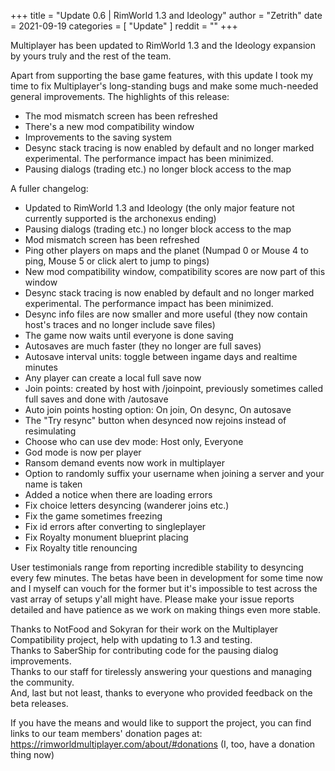 +++
title = "Update 0.6 | RimWorld 1.3 and Ideology"
author = "Zetrith"
date = 2021-09-19
categories = [
	"Update"
]
reddit = ""
+++

Multiplayer has been updated to RimWorld 1.3 and the Ideology expansion by yours truly and the rest of the team.

<!--more-->

Apart from supporting the base game features, with this update I took my time to fix Multiplayer's long-standing bugs and make some much-needed general improvements.
The highlights of this release:
- The mod mismatch screen has been refreshed
- There's a new mod compatibility window
- Improvements to the saving system
- Desync stack tracing is now enabled by default and no longer marked experimental. The performance impact has been minimized.
- Pausing dialogs (trading etc.) no longer block access to the map

A fuller changelog:
- Updated to RimWorld 1.3 and Ideology (the only major feature not currently supported is the archonexus ending)
- Pausing dialogs (trading etc.) no longer block access to the map
- Mod mismatch screen has been refreshed
- Ping other players on maps and the planet (Numpad 0 or Mouse 4 to ping, Mouse 5 or click alert to jump to pings)
- New mod compatibility window, compatibility scores are now part of this window
- Desync stack tracing is now enabled by default and no longer marked experimental. The performance impact has been minimized.
- Desync info files are now smaller and more useful (they now contain host's traces and no longer include save files)
- The game now waits until everyone is done saving
- Autosaves are much faster (they no longer are full saves)
- Autosave interval units: toggle between ingame days and realtime minutes
- Any player can create a local full save now
- Join points: created by host with /joinpoint, previously sometimes called full saves and done with /autosave
- Auto join points hosting option: On join, On desync, On autosave
- The "Try resync" button when desynced now rejoins instead of resimulating
- Choose who can use dev mode: Host only, Everyone
- God mode is now per player
- Ransom demand events now work in multiplayer
- Option to randomly suffix your username when joining a server and your name is taken
- Added a notice when there are loading errors
- Fix choice letters desyncing (wanderer joins etc.)
- Fix the game sometimes freezing
- Fix id errors after converting to singleplayer
- Fix Royalty monument blueprint placing
- Fix Royalty title renouncing

User testimonials range from reporting incredible stability to desyncing every few minutes. The betas have been in development for some time now and I myself can vouch for the former but it's impossible to test across the vast array of setups y'all might have. Please make your issue reports detailed and have patience as we work on making things even more stable.

Thanks to NotFood and Sokyran for their work on the Multiplayer Compatibility project, help with updating to 1.3 and testing.  
Thanks to SaberShip for contributing code for the pausing dialog improvements.  
Thanks to our staff for tirelessly answering your questions and managing the community.  
And, last but not least, thanks to everyone who provided feedback on the beta releases.

If you have the means and would like to support the project, you can find links to our team members' donation pages at:
https://rimworldmultiplayer.com/about/#donations
(I, too, have a donation thing now)

&nbsp;

&nbsp;

&nbsp;

&nbsp;

&nbsp;

&nbsp;

&nbsp;
